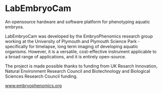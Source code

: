 # LabEmbryoCam
An opensource hardware and software platform for phenotyping aquatic embryos.

LabEmbryoCam was developed by the EmbryoPhenomics research group working at the University of Plymouth and Plymouth Science Park - specifically for timelapse, long term imaging of developing aquatic organisms. However, it is a versatile, cost-effective instrument applicable to a broad range of applications, and it is entirely open-source.

The project is made possible thanks to funding from UK Resarch Innovation, Natural Environment Research Council and Biotechnology and Biological Sciences Research Council funding.


www.embryophenomics.org

